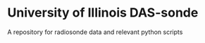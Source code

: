 # University of Illinois DAS-sonde
<p>A repository for radiosonde data and relevant python scripts</p>
<img scr="https://github.com/aenesbitt/DAS-sonde/raw/master/121019_1900UTC_sounding.png" />
